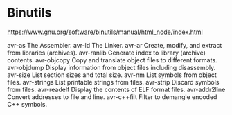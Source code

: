 # Binutils

https://www.gnu.org/software/binutils/manual/html_node/index.html


avr-as
The Assembler.
avr-ld
The Linker.
avr-ar
Create, modify, and extract from libraries (archives).
avr-ranlib
Generate index to library (archive) contents.
avr-objcopy
Copy and translate object files to different formats.
avr-objdump
Display information from object files including disassembly.
avr-size
List section sizes and total size.
avr-nm
List symbols from object files.
avr-strings
List printable strings from files.
avr-strip
Discard symbols from files.
avr-readelf
Display the contents of ELF format files.
avr-addr2line
Convert addresses to file and line.
avr-c++filt
Filter to demangle encoded C++ symbols.
